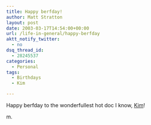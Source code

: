 ```yaml
---
title: Happy berfday!
author: Matt Stratton
layout: post
date: 2003-03-17T14:54:00+00:00
url: /life-in-general/happy-berfday
aktt_notify_twitter:
  - no
dsq_thread_id:
  - 28245537
categories:
  - Personal
tags:
  - Birthdays
  - Kim

---
```

Happy berfday to the wonderfullest hot doc I know, [Kim][1]!

m.

 [1]: http://swingdoc.livejournal.com/